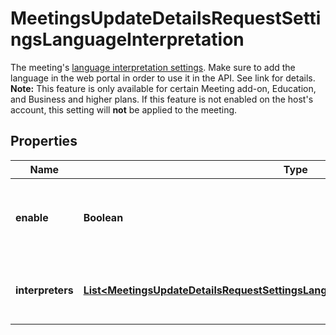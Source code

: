 

# MeetingsUpdateDetailsRequestSettingsLanguageInterpretation

The meeting's [language interpretation settings](https://support.zoom.us/hc/en-us/articles/360034919791-Language-interpretation-in-meetings-and-webinars). Make sure to add the language in the web portal in order to use it in the API. See link for details.   **Note:** This feature is only available for certain Meeting add-on, Education, and Business and higher plans. If this feature is not enabled on the host's account, this setting will **not** be applied to the meeting.

## Properties

| Name | Type | Description | Notes |
|------------ | ------------- | ------------- | -------------|
|**enable** | **Boolean** | Whether to enable [language interpretation](https://support.zoom.us/hc/en-us/articles/360034919791-Language-interpretation-in-meetings-and-webinars) for the meeting. |  [optional] |
|**interpreters** | [**List&lt;MeetingsUpdateDetailsRequestSettingsLanguageInterpretationInterpretersInner&gt;**](MeetingsUpdateDetailsRequestSettingsLanguageInterpretationInterpretersInner.md) | Information about the meeting&#39;s language interpreters. |  [optional] |



